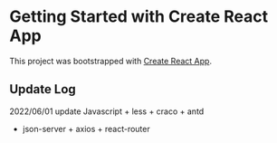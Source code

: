 # Getting Started with Create React App

This project was bootstrapped with [Create React App](https://github.com/facebook/create-react-app).

## Update Log
2022/06/01 update Javascript + less + craco + antd
+ json-server + axios + react-router


